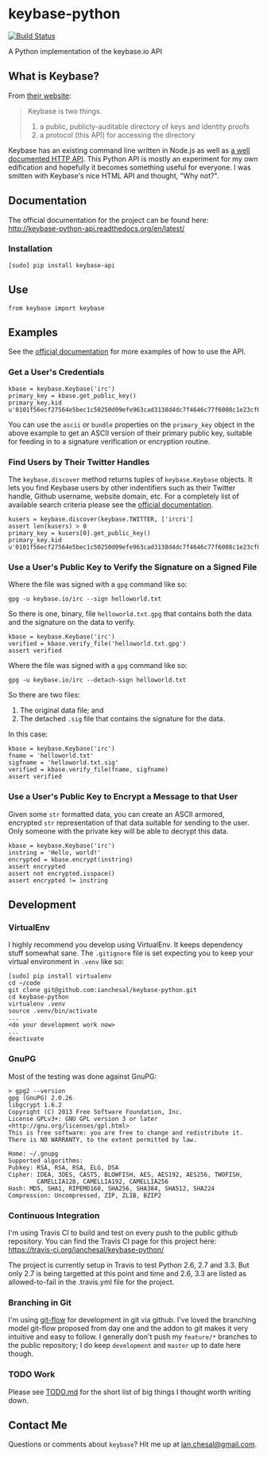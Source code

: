 # keybase-python

[![Build Status](https://travis-ci.org/ianchesal/keybase-python.svg?branch=develop)](https://travis-ci.org/ianchesal/keybase-python)

A Python implementation of the keybase.io API

## What is Keybase?

From [their website](https://keybase.io/):

> Keybase is two things.
>
> 1. a public, publicly-auditable directory of keys and identity proofs
> 1. a protocol (this API) for accessing the directory

Keybase has an existing command line written in Node.js as well as [a well documented HTTP API](https://keybase.io/__/api-docs/1.0). This Python API is mostly an experiment for my own edification and hopefully it becomes something useful for everyone. I was smitten with Keybase's nice HTML API and thought, "Why not?".

## Documentation

The official documentation for the project can be found here: http://keybase-python-api.readthedocs.org/en/latest/

### Installation

    [sudo] pip install keybase-api

## Use

    from keybase import keybase

## Examples

See the [official documentation](http://keybase-python-api.readthedocs.org/en/latest/) for more examples of how to use the API.

### Get a User's Credentials

    kbase = keybase.Keybase('irc')
    primary_key = kbase.get_public_key()
    primary_key.kid
    u'0101f56ecf27564e5bec1c50250d09efe963cad3138d4dc7f4646c77f6008c1e23cf0a'

You can use the `ascii` or `bundle` properties on the `primary_key` object in the above example to get an ASCII version of their primary public key, suitable for feeding in to a signature verification or encryption routine.

### Find Users by Their Twitter Handles

The `keybase.discover` method returns tuples of `keybase.Keybase` objects. It lets you find Keybase users by other indentifiers such as their Twitter handle, Github username, website domain, etc. For a completely list of available search criteria please see the [official documentation](http://keybase-python-api.readthedocs.org/en/latest/).

    kusers = keybase.discover(keybase.TWITTER, ['ircri']
    assert len(kusers) > 0
    primary_key = kusers[0].get_public_key()
    primary_key.kid
    u'0101f56ecf27564e5bec1c50250d09efe963cad3138d4dc7f4646c77f6008c1e23cf0a'

### Use a User's Public Key to Verify the Signature on a Signed File

Where the file was signed with a `gpg` command like so:

    gpg -u keybase.io/irc --sign helloworld.txt

So there is one, binary, file `helloworld.txt.gpg` that contains both the data and the signature on the data to verify.

    kbase = keybase.Keybase('irc')
    verified = kbase.verify_file('helloworld.txt.gpg')
    assert verified

Where the file was signed with a `gpg` command like so:

    gpg -u keybase.io/irc --detach-sign helloworld.txt

So there are two files:

1. The original data file; and
1. The detached `.sig` file that contains the signature for the data.

In this case:

    kbase = keybase.Keybase('irc')
    fname = 'helloworld.txt'
    sigfname = 'helloworld.txt.sig'
    verified = kbase.verify_file(fname, sigfname)
    assert verified

### Use a User's Public Key to Encrypt a Message to that User

Given some `str` formatted data, you can create an ASCII armored, encrypted `str` representation of that data suitable for sending to the user. Only someone with the private key will be able to decrypt this data.

    kbase = keybase.Keybase('irc')
    instring = 'Hello, world!'
    encrypted = kbase.encrypt(instring)
    assert encrypted
    assert not encrypted.isspace()
    assert encrypted != instring

## Development

### VirtualEnv

I highly recommend you develop using VirtualEnv. It keeps dependency stuff somewhat sane. The `.gitignore` file is set expecting you to keep your virtual environment in `.venv` like so:

    [sudo] pip install virtualenv
    cd ~/code
    git clone git@github.com:ianchesal/keybase-python.git
    cd keybase-python
    virtualenv .venv
    source .venv/bin/activate
    ...
    <do your development work now>
    ...
    deactivate

### GnuPG

Most of the testing was done against GnuPG:

    > gpg2 --version
    gpg (GnuPG) 2.0.26
    libgcrypt 1.6.2
    Copyright (C) 2013 Free Software Foundation, Inc.
    License GPLv3+: GNU GPL version 3 or later <http://gnu.org/licenses/gpl.html>
    This is free software: you are free to change and redistribute it.
    There is NO WARRANTY, to the extent permitted by law.

    Home: ~/.gnupg
    Supported algorithms:
    Pubkey: RSA, RSA, RSA, ELG, DSA
    Cipher: IDEA, 3DES, CAST5, BLOWFISH, AES, AES192, AES256, TWOFISH,
            CAMELLIA128, CAMELLIA192, CAMELLIA256
    Hash: MD5, SHA1, RIPEMD160, SHA256, SHA384, SHA512, SHA224
    Compression: Uncompressed, ZIP, ZLIB, BZIP2

### Continuous Integration

I'm using Travis CI to build and test on every push to the public github repository. You can find the Travis CI page for this project here: https://travis-ci.org/ianchesal/keybase-python/

The project is currently setup in Travis to test Python 2.6, 2.7 and 3.3. But only 2.7 is being targetted at this point and time and 2.6, 3.3 are listed as allowed-to-fail in the .travis.yml file for the project.

### Branching in Git

I'm using [git-flow](http://nvie.com/posts/a-successful-git-branching-model/) for development in git via github. I've loved the branching model git-flow proposed from day one and the addon to git makes it very intuitive and easy to follow. I generally don't push my `feature/*` branches to the public repository; I do keep `development` and `master` up to date here though.

### TODO Work

Please see [TODO.md](TODO.md) for the short list of big things I thought worth writing down.

## Contact Me

Questions or comments about `keybase`? Hit me up at ian.chesal@gmail.com.

